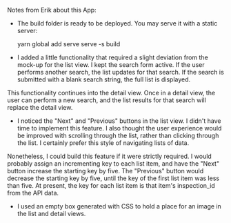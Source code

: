 Notes from Erik about this App:
- The build folder is ready to be deployed.
You may serve it with a static server:

  yarn global add serve
  serve -s build

- I added a little functionality that required a slight deviation from the mock-up for the list view. I kept the search form active. If the user performs another search, the list updates for that search. If the search is submitted with a blank search string, the full list is displayed.

This functionality continues into the detail view. Once in a detail view, the user can perform a new search, and the list results for that search will replace the detail view.

- I noticed the "Next" and "Previous" buttons in the list view. I didn't have time to implement this feature. I also thought the user experience would be improved with scrolling through the list, rather than clicking through the list. I certainly prefer this style of navigating lists of data.

Nonetheless, I could build this feature if it were strictly required. I would probably assign an incrementing key to each list item, and have the "Next" button increase the starting key by five. The "Previous" button would decrease the starting key by five, until the key of the first list item was less than five. At present, the key for each list item is that item's inspection_id from the API data.

- I used an empty box generated with CSS to hold a place for an image in the list and detail views.